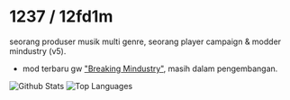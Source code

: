 # 1237 / 12fd1m
seorang produser musik multi genre, seorang player campaign & modder mindustry (v5). 

- mod terbaru gw ["Breaking Mindustry"](https://github.com/12fd1m/breaking-mindustry), masih dalam pengembangan.

![Github Stats](https://github-readme-stats.vercel.app/api?username=12fd1m&count_private=true&show_icons=true&include_all_commits=true&hide_border=false&count_private=true&theme=dark&title_color=b9f2ff&text_color=b9f2ff)
![Top Languages](https://github-readme-stats.vercel.app/api/top-langs/?username=12fd1m&show_icons=true&include_all_commits=true&hide_border=false&count_private=true&theme=dark&langs_count=10&title_color=b9f2ff&text_color=00ffa0)


